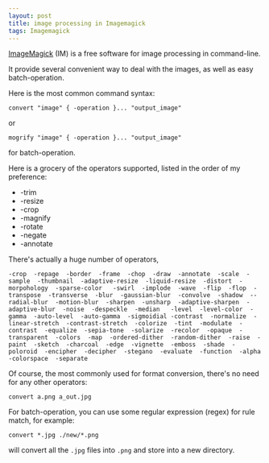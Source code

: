 ```yaml
---
layout: post
title: image processing in Imagemagick
tags: Imagemagick
---
```


[ImageMagick](https://www.imagemagick.org/script/index.php) (IM) is a free software for image processing in command-line.

It provide several convenient way to deal with the images, as well as easy batch-operation.

Here is the most common command syntax:
```
convert "image" { -operation }... "output_image"
```
or 
```
mogrify "image" { -operation }... "output_image"
```
for batch-operation.

Here is a grocery of the operators supported, listed in the order of my preference:


- -trim
- -resize
- -crop
- -magnify
- -rotate
- -negate
- -annotate

There's actually a huge number of operators,
```
-crop  -repage  -border  -frame  -chop  -draw  -annotate  -scale  -sample  -thumbnail  -adaptive-resize  -liquid-resize  -distort  -morpohology  -sparse-color   -swirl  -implode  -wave  -flip  -flop  -transpose  -transverse  -blur  -gaussian-blur  -convolve  -shadow  --radial-blur  -motion-blur  -sharpen  -unsharp  -adaptive-sharpen  -adaptive-blur  -noise  -despeckle  -median   -level  -level-color  -gamma  -auto-level  -auto-gamma  -sigmoidial -contrast  -normalize  -linear-stretch  -contrast-stretch  -colorize  -tint  -modulate  -contrast  -equalize  -sepia-tone  -solarize  -recolor  -opaque  -transparent  -colors  -map  -ordered-dither  -random-dither  -raise  -paint  -sketch  -charcoal  -edge  -vignette  -emboss  -shade  -poloroid  -encipher  -decipher  -stegano  -evaluate  -function  -alpha  -colorspace  -separate 
```

Of course, the most commonly used for format conversion, there's no need for any other operators:
```
convert a.png a_out.jpg
```

For batch-operation, you can use some regular expression (regex) for rule match, for example:
```
convert *.jpg ./new/*.png
```
will convert all the `.jpg` files into `.png` and store into a new directory.


